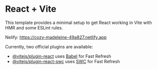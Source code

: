 # React + Vite

This template provides a minimal setup to get React working in Vite with HMR and some ESLint rules.

Nelify: https://cozy-madeleine-49a827.netlify.app

Currently, two official plugins are available:

- [@vitejs/plugin-react](https://github.com/vitejs/vite-plugin-react/blob/main/packages/plugin-react/README.md) uses [Babel](https://babeljs.io/) for Fast Refresh
- [@vitejs/plugin-react-swc](https://github.com/vitejs/vite-plugin-react-swc) uses [SWC](https://swc.rs/) for Fast Refresh
